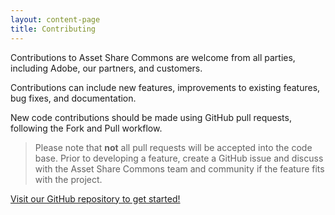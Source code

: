 ```yaml
---
layout: content-page
title: Contributing
---
```


Contributions to Asset Share Commons are welcome from all parties, including Adobe, our partners, and customers. 

Contributions can include new features, improvements to existing features, bug fixes, and documentation. 

New code contributions should be made using GitHub pull requests, following the Fork and Pull workflow.


> Please note that **not** all pull requests will be accepted into the code base.
> Prior to developing a feature, create a GitHub issue and discuss with the Asset Share Commons team and community if the feature fits with the project. 

<a href="https://github.com/adobe-marketing-cloud/asset-share-commons" class="button">Visit our GitHub repository to get started!</a>
